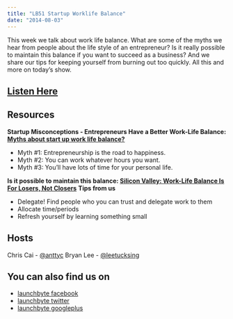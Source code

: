 ```yaml
---
title: "LB51 Startup Worklife Balance"
date: "2014-08-03"
---
```


This week we talk about work life balance. What are some of the myths we hear from people about the life style of an entrepreneur? Is it really possible to maintain this balance if you want to succeed as a business? And we share our tips for keeping yourself from burning out too quickly. All this and more on today’s show.

## [Listen Here](https://archive.org/download/launchbyte_201408/LB51%20Startup%20Worklife%20Balance.mp3)

## Resources

**Startup Misconceptions - Entrepreneurs Have a Better Work-Life Balance: [Myths about start up work life balance?](http://fi.co/posts/8071)**

- Myth #1: Entrepreneurship is the road to happiness.
- Myth #2: You can work whatever hours you want.
- Myth #3: You’ll have lots of time for your personal life.

**Is it possible to maintain this balance: [Silicon Valley: Work-Life Balance Is For Losers, Not Closers](http://www.forbes.com/sites/davidshaywitz/2012/10/08/silicon-valley-work-life-balance-is-for-losers-not-closers/2/)** **Tips from us**

- Delegate! Find people who you can trust and delegate work to them
- Allocate time/periods
- Refresh yourself by learning something small

## Hosts

Chris Cai - [@anttyc](https://twitter.com/AnttyC) Bryan Lee - [@leetucksing](https://twitter.com/leetucksing)

## You can also find us on

- [launchbyte facebook](https://www.facebook.com/Launchbyte)
- [launchbyte twitter](https://twitter.com/LaunchByte)
- [launchbyte googleplus](https://plus.google.com/+Launchbyte)
